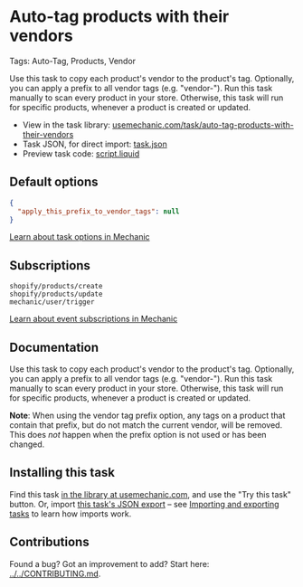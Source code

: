 # Auto-tag products with their vendors

Tags: Auto-Tag, Products, Vendor

Use this task to copy each product's vendor to the product's tag. Optionally, you can apply a prefix to all vendor tags (e.g. "vendor-"). Run this task manually to scan every product in your store. Otherwise, this task will run for specific products, whenever a product is created or updated.

* View in the task library: [usemechanic.com/task/auto-tag-products-with-their-vendors](https://usemechanic.com/task/auto-tag-products-with-their-vendors)
* Task JSON, for direct import: [task.json](../../tasks/auto-tag-products-with-their-vendors.json)
* Preview task code: [script.liquid](./script.liquid)

## Default options

```json
{
  "apply_this_prefix_to_vendor_tags": null
}
```

[Learn about task options in Mechanic](https://docs.usemechanic.com/article/471-task-options)

## Subscriptions

```liquid
shopify/products/create
shopify/products/update
mechanic/user/trigger
```

[Learn about event subscriptions in Mechanic](https://docs.usemechanic.com/article/408-subscriptions)

## Documentation

Use this task to copy each product's vendor to the product's tag. Optionally, you can apply a prefix to all vendor tags (e.g. "vendor-"). Run this task manually to scan every product in your store. Otherwise, this task will run for specific products, whenever a product is created or updated.

__Note__: When using the vendor tag prefix option, any tags on a product that contain that prefix, but do not match the current vendor, will be removed. This does _not_ happen when the prefix option is not used or has been changed.

## Installing this task

Find this task [in the library at usemechanic.com](https://usemechanic.com/task/auto-tag-products-with-their-vendors), and use the "Try this task" button. Or, import [this task's JSON export](../../tasks/auto-tag-products-with-their-vendors.json) – see [Importing and exporting tasks](https://docs.usemechanic.com/article/505-importing-and-exporting-tasks) to learn how imports work.

## Contributions

Found a bug? Got an improvement to add? Start here: [../../CONTRIBUTING.md](../../CONTRIBUTING.md).
